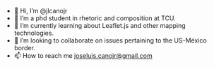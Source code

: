 - 👋 Hi, I’m @jlcanojr
- 👀 I’m a phd student in rhetoric and composition at TCU.
- 🌱 I’m currently learning about Leaflet.js and other mapping technologies.
- 💞️ I’m looking to collaborate on issues pertaining to the US-México border.
- 📫 How to reach me joseluis.canojr@gmail.com

<!---
jlcanojr/jlcanojr is a ✨ special ✨ repository because its `README.md` (this file) appears on your GitHub profile.
You can click the Preview link to take a look at your changes.
--->

